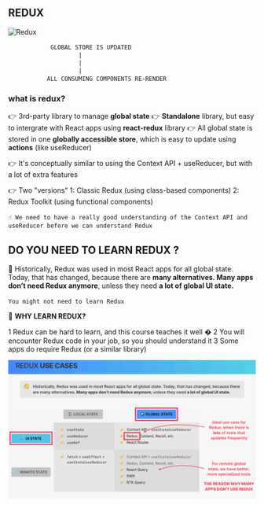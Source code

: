 ## REDUX 

![Redux](https://d33wubrfki0l68.cloudfront.net/0834d0215db51e91525a25acf97433051f280f2f/c30f5/img/redux.svg)


```
            GLOBAL STORE IS UPDATED
                    |
                    |
                    |
           ALL CONSUMING COMPONENTS RE-RENDER

```

### what is redux?

👉 3rd-party library to manage **global state** 
👉 **Standalone** library, but easy to intergrate with React apps using **react-redux** library
👉 All global state is stored in one **globally accessible store**, which is easy to update using **actions** (like useReducer)

👉 It's conceptually similar to using the Context API + useReducer, but with a lot of extra features

👉 Two "versions"
    1: Classic Redux (using class-based components)
    2: Redux Toolkit (using functional components)


`☝️ We need to have a really good understanding of the Context API and useReducer before we can understand Redux`


## DO YOU NEED TO LEARN REDUX ? 


👋 Historically, Redux was used in most React apps for all global state. Today, that has changed, because there are **many alternatives. Many apps don’t need Redux anymore**, unless they need **a lot of global UI state.**

`You might not need to learn Redux`

🤔 **WHY LEARN REDUX?**

1 Redux can be hard to learn, and this course teaches it well �
2 You will encounter Redux code in your job, so you should understand it
3 Some apps do require Redux (or a similar library)

![](./image2.png)
